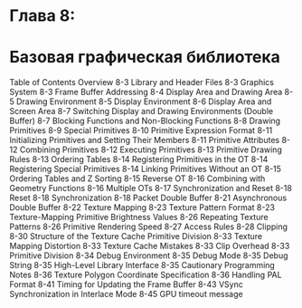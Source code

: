 # Глава 8:  
# Базовая графическая библиотека  

Table of Contents
Overview	8-3
Library and Header Files	8-3
Graphics System	8-3
Frame Buffer Addressing	8-4
Display Area and Drawing Area	8-5
Drawing Environment	8-5
Display Environment	8-6
Display Area and Screen Area	8-7
Switching Display and Drawing Environments (Double Buffer)	8-7
Blocking Functions and Non-Blocking Functions	8-8
Drawing Primitives	8-9
Special Primitives	8-10
Primitive Expression Format	8-11
Initializing Primitives and Setting Their Members	8-11
Primitive Attributes	8-12
Combining Primitives	8-12
Executing Primitives	8-13
Primitive Drawing Rules	8-13
Ordering Tables	8-14
Registering Primitives in the OT	8-14
Registering Special Primitives	8-14
Linking Primitives Without an OT	8-15
Ordering Tables and Z Sorting	8-15
Reverse OT	8-16
Combining with Geometry Functions	8-16
Multiple OTs	8-17
Synchronization and Reset	8-18
Reset	8-18
Synchronization	8-18
Packet Double Buffer	8-21
Asynchronous Double Buffer	8-22
Texture Mapping	8-23
Texture Pattern Format	8-23
Texture-Mapping Primitive Brightness Values	8-26
Repeating Texture Patterns	8-26
Primitive Rendering Speed	8-27
Access Rules	8-28
Clipping	8-30
Structure of the Texture Cache
Primitive Division	8-33
Texture Mapping Distortion	8-33
Texture Cache Mistakes	8-33
Clip Overhead	8-33
Primitive Division	8-34
Debug Environment	8-35
Debug Mode	8-35
Debug String	8-35
High-Level Library Interface	8-35
Cautionary Programming Notes	8-36
Texture Polygon Coordinate	Specification	8-36
Handling PAL Format	8-41
Timing for Updating the Frame	Buffer	8-43
VSync Synchronization in Interlace	Mode	8-45
GPU timeout message